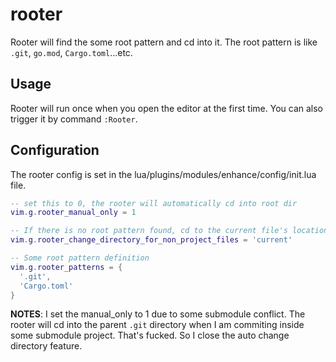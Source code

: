 # rooter

Rooter will find the some root pattern and cd into it.
The root pattern is like `.git`, `go.mod`, `Cargo.toml`...etc.

## Usage

Rooter will run once when you open the editor at the first time.
You can also trigger it by command `:Rooter`.

## Configuration

The rooter config is set in the lua/plugins/modules/enhance/config/init.lua file.

```lua
-- set this to 0, the rooter will automatically cd into root dir
vim.g.rooter_manual_only = 1

-- If there is no root pattern found, cd to the current file's location
vim.g.rooter_change_directory_for_non_project_files = 'current'

-- Some root pattern definition
vim.g.rooter_patterns = {
  '.git',
  'Cargo.toml'
}
```

**NOTES**: I set the manual_only to 1 due to some submodule conflict.
The rooter will cd into the parent `.git` directory when I am commiting inside
some submodule project. That's fucked. So I close the auto change directory feature.
